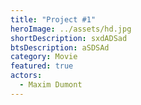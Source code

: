 ```yaml
---
title: "Project #1"
heroImage: ../assets/hd.jpg
shortDescription: sxdADSad
btsDescription: aSDSAd
category: Movie
featured: true
actors:
  - Maxim Dumont
---
```

